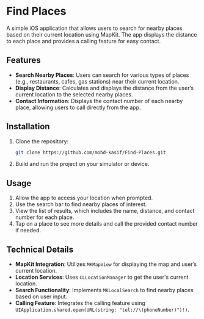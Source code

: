# Find Places

A simple iOS application that allows users to search for nearby places based on their current location using MapKit. The app displays the distance to each place and provides a calling feature for easy contact.

## Features

- **Search Nearby Places**: Users can search for various types of places (e.g., restaurants, cafes, gas stations) near their current location.
- **Display Distance**: Calculates and displays the distance from the user’s current location to the selected nearby places.
- **Contact Information**: Displays the contact number of each nearby place, allowing users to call directly from the app.


## Installation

1. Clone the repository:
    ```bash
    git clone https://github.com/mohd-kasif/Find-Places.git
    ```
2. Build and run the project on your simulator or device.

## Usage

1. Allow the app to access your location when prompted.
2. Use the search bar to find nearby places of interest.
3. View the list of results, which includes the name, distance, and contact number for each place.
4. Tap on a place to see more details and call the provided contact number if needed.

## Technical Details

- **MapKit Integration**: Utilizes `MKMapView` for displaying the map and user’s current location.
- **Location Services**: Uses `CLLocationManager` to get the user's current location.
- **Search Functionality**: Implements `MKLocalSearch` to find nearby places based on user input.
- **Calling Feature**: Integrates the calling feature using `UIApplication.shared.open(URL(string: "tel://\(phoneNumber)")!)`.
